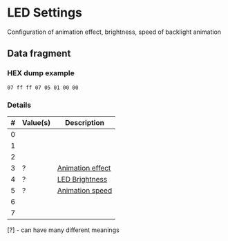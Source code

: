 # LED Settings
Configuration of animation effect, brightness, speed of backlight animation

## Data fragment

### HEX dump example
```hexdump
07 ff ff 07 05 01 00 00
```

### Details

| # | Value(s) | Description                                |
|---|----------|--------------------------------------------|
| 0 |          |                                            |
| 1 |          |                                            |
| 2 |          |                                            |
| 3 | ?        | [Animation effect](./animation_effects.md) |
| 4 | ?        | [LED Brightness](./led_brightness.md)      |
| 5 | ?        | [Animation speed](./animation_speed.md)    |
| 6 |          |                                            |
| 7 |          |                                            |

[?] - can have many different meanings

